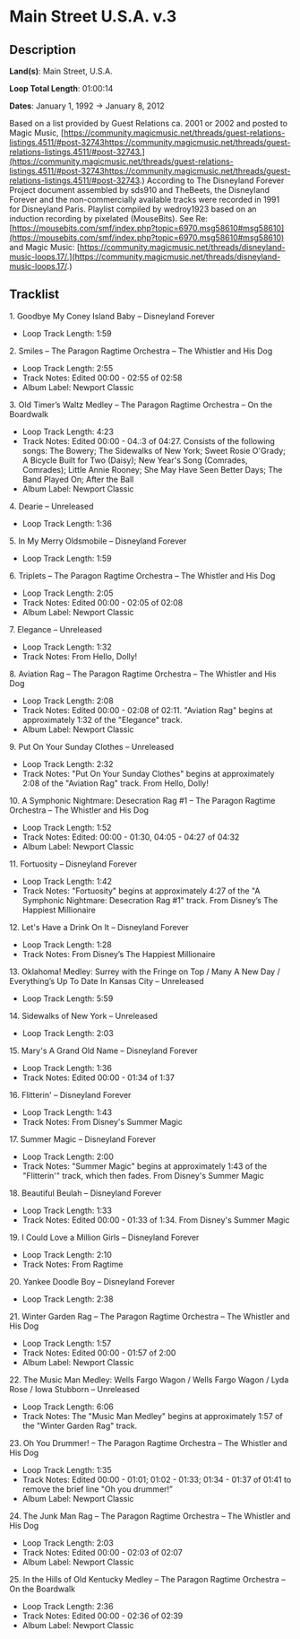 # Main Street U.S.A. v.3

## Description

**Land(s)**: Main Street, U.S.A.

**Loop Total Length**: 01:00:14

**Dates**: January 1, 1992 → January 8, 2012

Based on a list provided by Guest Relations ca. 2001 or 2002 and posted to Magic Music, [https://community.magicmusic.net/threads/guest-relations-listings.4511/#post-32743https://community.magicmusic.net/threads/guest-relations-listings.4511/#post-32743.](https://community.magicmusic.net/threads/guest-relations-listings.4511/#post-32743https://community.magicmusic.net/threads/guest-relations-listings.4511/#post-32743.) According to The Disneyland Forever Project document assembled by sds910 and TheBeets, the Disneyland Forever and the non-commercially available tracks were recorded in 1991 for Disneyland Paris. Playlist compiled by wedroy1923 based on an induction recording by pixelated (MouseBits). See Re: [https://mousebits.com/smf/index.php?topic=6970.msg58610#msg58610](https://mousebits.com/smf/index.php?topic=6970.msg58610#msg58610) and Magic Music: [https://community.magicmusic.net/threads/disneyland-music-loops.17/.](https://community.magicmusic.net/threads/disneyland-music-loops.17/.)

## Tracklist

1\. Goodbye My Coney Island Baby – Disneyland Forever

- Loop Track Length: 1:59

2\. Smiles – The Paragon Ragtime Orchestra – The Whistler and His Dog

- Loop Track Length: 2:55
- Track Notes: Edited 00:00 - 02:55 of 02:58
- Album Label: Newport Classic

3\. Old Timer’s Waltz Medley – The Paragon Ragtime Orchestra – On the Boardwalk

- Loop Track Length: 4:23
- Track Notes: Edited 00:00 - 04.:3 of 04:27. Consists of the following songs: The Bowery; The Sidewalks of New York; Sweet Rosie O'Grady; A Bicycle Built for Two (Daisy); New Year's Song (Comrades, Comrades); Little Annie Rooney; She May Have Seen Better Days; The Band Played On; After the Ball
- Album Label: Newport Classic

4\. Dearie – Unreleased

- Loop Track Length: 1:36

5\. In My Merry Oldsmobile – Disneyland Forever

- Loop Track Length: 1:59

6\. Triplets – The Paragon Ragtime Orchestra – The Whistler and His Dog

- Loop Track Length: 2:05
- Track Notes: Edited 00:00 - 02:05 of 02:08
- Album Label: Newport Classic

7\. Elegance – Unreleased

- Loop Track Length: 1:32
- Track Notes: From Hello, Dolly!

8\. Aviation Rag – The Paragon Ragtime Orchestra – The Whistler and His Dog

- Loop Track Length: 2:08
- Track Notes: Edited 00:00 - 02:08 of 02:11. "Aviation Rag" begins at approximately 1:32 of the "Elegance" track.
- Album Label: Newport Classic

9\. Put On Your Sunday Clothes – Unreleased

- Loop Track Length: 2:32
- Track Notes: "Put On Your Sunday Clothes" begins at approximately 2:08 of the "Aviation Rag" track. From Hello, Dolly!

10\. A Symphonic Nightmare: Desecration Rag #1 – The Paragon Ragtime Orchestra – The Whistler and His Dog

- Loop Track Length: 1:52
- Track Notes: Edited: 00:00 - 01:30, 04:05 - 04:27 of 04:32
- Album Label: Newport Classic

11\. Fortuosity – Disneyland Forever

- Loop Track Length: 1:42
- Track Notes: "Fortuosity" begins at approximately 4:27 of the "A Symphonic Nightmare: Desecration Rag #1" track. From Disney’s The Happiest Millionaire

12\. Let's Have a Drink On It – Disneyland Forever

- Loop Track Length: 1:28
- Track Notes: From Disney’s The Happiest Millionaire

13\. Oklahoma! Medley: Surrey with the Fringe on Top / Many A New Day / Everything’s Up To Date In Kansas City – Unreleased

- Loop Track Length: 5:59

14\. Sidewalks of New York – Unreleased

- Loop Track Length: 2:03

15\. Mary's A Grand Old Name – Disneyland Forever

- Loop Track Length: 1:36
- Track Notes: Edited 00:00 - 01:34 of 1:37

16\. Flitterin' – Disneyland Forever

- Loop Track Length: 1:43
- Track Notes: From Disney's Summer Magic

17\. Summer Magic – Disneyland Forever

- Loop Track Length: 2:00
- Track Notes: "Summer Magic" begins at approximately 1:43 of the "Flitterin'" track, which then fades. From Disney's Summer Magic

18\. Beautiful Beulah – Disneyland Forever

- Loop Track Length: 1:33
- Track Notes: Edited 00:00 - 01:33 of 1:34. From Disney's Summer Magic

19\. I Could Love a Million Girls – Disneyland Forever

- Loop Track Length: 2:10
- Track Notes: From Ragtime

20\. Yankee Doodle Boy – Disneyland Forever

- Loop Track Length: 2:38

21\. Winter Garden Rag – The Paragon Ragtime Orchestra – The Whistler and His Dog

- Loop Track Length: 1:57
- Track Notes: Edited 00:00 - 01:57 of 2:00
- Album Label: Newport Classic

22\. The Music Man Medley: Wells Fargo Wagon / Wells Fargo Wagon / Lyda Rose / Iowa Stubborn – Unreleased

- Loop Track Length: 6:06
- Track Notes: The "Music Man Medley" begins at approximately 1:57 of the "Winter Garden Rag" track.

23\. Oh You Drummer! – The Paragon Ragtime Orchestra – The Whistler and His Dog

- Loop Track Length: 1:35
- Track Notes: Edited 00:00 - 01:01; 01:02 - 01:33; 01:34 - 01:37 of 01:41 to remove the brief line "Oh you drummer!”
- Album Label: Newport Classic

24\. The Junk Man Rag – The Paragon Ragtime Orchestra – The Whistler and His Dog

- Loop Track Length: 2:03
- Track Notes: Edited 00:00 - 02:03 of 02:07
- Album Label: Newport Classic

25\. In the Hills of Old Kentucky Medley – The Paragon Ragtime Orchestra – On the Boardwalk

- Loop Track Length: 2:36
- Track Notes: Edited 00:00 - 02:36 of 02:39
- Album Label: Newport Classic
